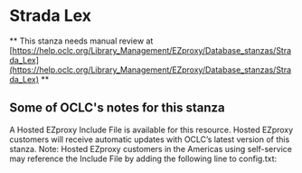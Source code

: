 # Strada Lex
** This stanza needs manual review at [https://help.oclc.org/Library_Management/EZproxy/Database_stanzas/Strada_Lex](https://help.oclc.org/Library_Management/EZproxy/Database_stanzas/Strada_Lex) **

## Some of OCLC's notes for this stanza

A Hosted EZproxy Include File is available for this resource. Hosted EZproxy customers will receive automatic updates with OCLC&rsquo;s latest version of this stanza. Note: Hosted EZproxy customers in the Americas using self-service may reference the Include File by adding the following line to config.txt:

&nbsp;

&nbsp;
